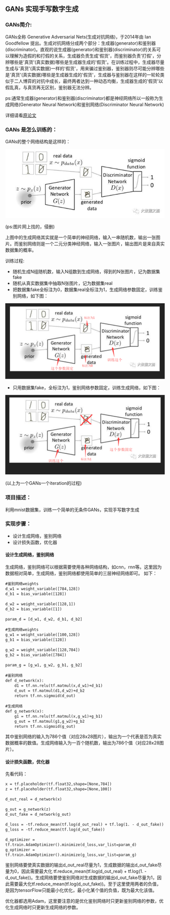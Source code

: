 [//]: # (Image References)

[image1]: ./rm_img/graph.jpeg
[image2]: ./rm_img/train_d.png
[image3]: ./rm_img/train_g.png

## **GANs 实现手写数字生成**

### GANs简介:
GANs全称 Generative Adversarial Nets(生成对抗网络)，于2014年由 Ian Goodfellow 提出。生成对抗网络分成两个部分：生成器(generator)和鉴别器(discriminator)。直观的说生成器(generator)和鉴别器(discriminator)的关系可以理解为造假的和打假的关系，生成器负责生成'假货'，而鉴别器负责'打假'，分辨哪些是'真货'(真实数据)哪些是生成器生成的'假货'。在训练过程中，生成器尽量生成与'真货'(真实数据)一样的'假货'，用来骗过鉴别器，鉴别器则尽可能分辨哪些是'真货'(真实数据)哪些是生成器生成的'假货'，生成器与鉴别器在这样的一轮轮类似于二人博弈的对抗中成长，最终两者达到一种动态均衡，生成器生成的'假货'以假乱真，与真货再无区别，鉴别器无法分辨。

ps:通常生成器(generator)和鉴别器(discriminator)都是神经网络所以一般称为生成网络(Generator Neural Network)和鉴别网络(Discriminator Neural Network)

详细请看[原论文](https://arxiv.org/abs/1406.2661)

### GANs 是怎么训练的：
GANs的整个网络结构是这样的：

![alt text][image1]

(ps:图片网上找的，侵删)

上图中的生成网络其实就是一个简单的神经网络，输入一串随机数，输出一张图片。而鉴别网络则是一个二元分类神经网络，输入一张图片，输出图片是来自真实数据集的概率。

训练过程:
* 随机生成N组随机数，输入N组数到生成网络，得到的N张图片，记为数据集fake
* 随机从真实数据集中抽取N张图片，记为数据集real
* 把数据集fake全标注为0，数据集real全标注为1，生成网络参数固定，训练鉴别网络，如下图：

![alt text][image2]


* 只用数据集fake，全标注为1，鉴别网络参数固定，训练生成网络，如下图：

![alt text][image3]

(以上为一个GANs一个iteration的过程)

### 项目描述：
利用mnist数据集，训练一个简单的无条件GANs，实现手写数字生成

### 实现步骤：
* 设计生成网络，鉴别网络
* 设计损失函数，优化器

#### 设计生成网络，鉴别网络
生成网络，鉴别网络可以根据需要使用各种网络结构，如cnn，rnn等。这里因为数据相对简单，生成网络，鉴别网络都使用简单的三层神经网络即可。
如下：

```
#鉴别网络weights
d_w1 = weight_variable([784,128])
d_b1 = bias_variable([128])

d_w2 = weight_variable([128,1])
d_b2 = bias_variable([1])

param_d = [d_w1, d_w2, d_b1, d_b2]

#生成网络weights
g_w1 = weight_variable([100,128])
g_b1 = bias_variable([128])

g_w2 = weight_variable([128,784])
g_b2 = bias_variable([784])

param_g = [g_w1, g_w2, g_b1, g_b2]

#鉴别网络
def d_network(x):
    d1 = tf.nn.relu(tf.matmul(x,d_w1)+d_b1)
    d_out = tf.matmul(d1,d_w2)+d_b2
    return tf.nn.sigmoid(d_out)

#生成网络
def g_network(x):
    g1 = tf.nn.relu(tf.matmul(x,g_w1)+g_b1)
    g_out = tf.matmul(g1,g_w2)+g_b2
    return tf.nn.sigmoid(g_out)
```
其中鉴别网络的输入为786个值（对应28x28图片），输出为一个代表是否为真实数据概率的数值。生成网络输入为一百个随机数，输出为786个值（对应28x28图片）。

#### 设计损失函数，优化器
先看代码：
```
x = tf.placeholder(tf.float32,shape=[None,784])
z = tf.placeholder(tf.float32,shape=[None,100])

d_out_real = d_network(x)

g_out = g_network(z)
d_out_fake = d_network(g_out)

d_loss = -tf.reduce_mean(tf.log(d_out_real) + tf.log(1. - d_out_fake))
g_loss = -tf.reduce_mean(tf.log(d_out_fake))

d_optimizer = tf.train.AdamOptimizer().minimize(d_loss,var_list=param_d)
g_optimizer = tf.train.AdamOptimizer().minimize(g_loss,var_list=param_g)
```

鉴别网络要使真实数据的输出d_out_real尽量为1，生成数据的输出d_out_fake尽量为0，因此需要最大化 tf.reduce_mean(tf.log(d_out_real) + tf.log(1. - d_out_fake))。生成网络要使鉴别网络对生成数据的输出d_out_fake尽量为1，因此需要最大化tf.reduce_mean(tf.log(d_out_fake))。至于这里使用两者的负值，是因为tensorFlow只能最小化优化，最小化某个值的负值，既为最大化该值。

优化器都选用Adam，这里要注意的是优化鉴别网络时只更新鉴别网络的参数，优化生成网络时只更新生成网络的参数。
 
